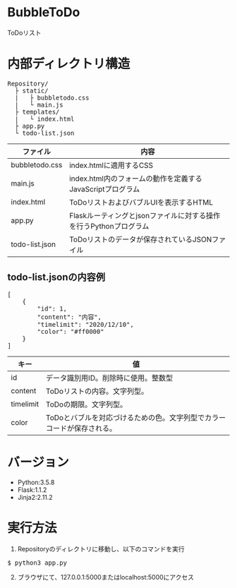 # BubbleToDo
ToDoリスト

# 内部ディレクトリ構造
<pre>
Repository/
  ├ static/
  |   ├ bubbletodo.css
  |   └ main.js
  ├ templates/
  |   └ index.html
  ├ app.py
  └ todo-list.json
</pre>

|  ファイル  |  内容  |
| ---- | ---- |
|  bubbletodo.css  |  index.htmlに適用するCSS  |
|  main.js  |  index.html内のフォームの動作を定義するJavaScriptプログラム  |
|  index.html  |  ToDoリストおよびバブルUIを表示するHTML  |
|  app.py  |  Flaskルーティングとjsonファイルに対する操作を行うPythonプログラム  |
|  todo-list.json  |  ToDoリストのデータが保存されているJSONファイル  |

## todo-list.jsonの内容例

<pre>
[
    {
        "id": 1,
        "content": "内容",
        "timelimit": "2020/12/10",
        "color": "#ff0000"
    }
]
</pre>

|  キー  |  値  |
| ---- | ---- |
|  id  |  データ識別用ID。削除時に使用。整数型  |
|  content  |  ToDoリストの内容。文字列型。  |
|  timelimit  |  ToDoの期限。文字列型。  |
|  color  |  ToDoとバブルを対応づけるための色。文字列型でカラーコードが保存される。  |

# バージョン

- Python:3.5.8
- Flask:1.1.2
- Jinja2:2.11.2

# 実行方法

1. Repositoryのディレクトリに移動し、以下のコマンドを実行
<pre>$ python3 app.py</pre>

2. ブラウザにて、127.0.0.1:5000またはlocalhost:5000にアクセス
